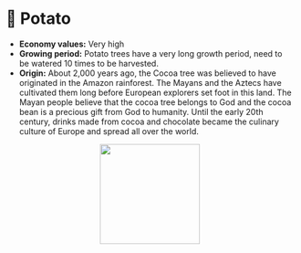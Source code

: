 # 🥔 Potato

* **Economy values:** Very high
* **Growing period:** Potato trees have a very long growth period, need to be watered 10 times to be harvested.
* **Origin:** About 2,000 years ago, the Cocoa tree was believed to have originated in the Amazon rainforest. The Mayans and the Aztecs have cultivated them long before European explorers set foot in this land. The Mayan people believe that the cocoa tree belongs to God and the cocoa bean is a precious gift from God to humanity. Until the early 20th century, drinks made from cocoa and chocolate became the culinary culture of Europe and spread all over the world.

<div align="center">

<figure><img src="../.gitbook/assets/7.png" alt="" width="175"><figcaption></figcaption></figure>

 

<figure><img src="../.gitbook/assets/tree-mid-7.png" alt=""><figcaption></figcaption></figure>

 

<figure><img src="../.gitbook/assets/tree-7.png" alt=""><figcaption></figcaption></figure>

</div>
